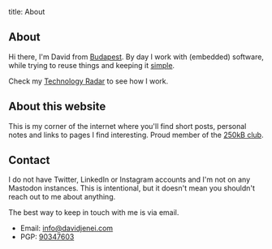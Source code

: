 title: About

About
-----

Hi there, I'm David from [Budapest]. By day I work with (embedded)
software, while trying to reuse things and keeping it [simple].

Check my [Technology Radar] to see how I work.

About this website
------------------

This is my corner of the internet where you'll find short posts,
personal notes and links to pages I find interesting. Proud member of
the [250kB club].

Contact
-----

I do not have Twitter, LinkedIn or Instagram accounts and I'm not on any
Mastodon instances. This is intentional, but it doesn't mean you
shouldn't reach out to me about anything.

The best way to keep in touch with me is via email.

-   Email: [info@davidjenei.com]
-   PGP: [90347603]

  [About]: #about
  [About this website]: #about-this-website
  [Hello]: #hello
  [Budapest]: https://en.wikipedia.org/wiki/Budapest
  [simple]: http://www.catb.org/~esr/writings/taoup/html/ch01s07.html
  [Technology Radar]: ./radar.html
  [250kB club]: https://250kb.club/davidjenei-com/
  [info@davidjenei.com]: mailto:info@davidjenei.com
  [90347603]: http://pgp.mit.edu/pks/lookup?op=get&search=0x26C53F3E90347603
